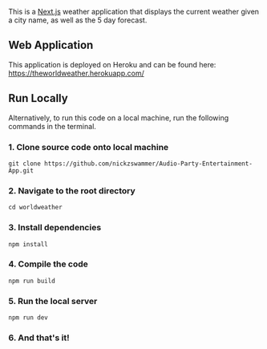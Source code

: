 This is a [Next.js](https://nextjs.org/) weather application that displays the current weather given a city name, as well as the 5 day forecast. 

## Web Application

This application is deployed on Heroku and can be found here: https://theworldweather.herokuapp.com/


## Run Locally
Alternatively, to run this code on a local machine, 
run the following commands in the terminal.

### 1. Clone source code onto local machine

`git clone https://github.com/nickzswammer/Audio-Party-Entertainment-App.git`

### 2. Navigate to the root directory

`cd worldweather`

### 3. Install dependencies

`npm install`

### 4. Compile the code

`npm run build`

### 5. Run the local server

`npm run dev`

### 6. And that's it!



